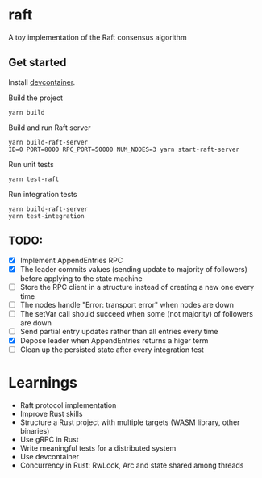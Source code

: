 # raft
A toy implementation of the Raft consensus algorithm

## Get started
Install [devcontainer](https://code.visualstudio.com/docs/devcontainers/containers).

Build the project
```
yarn build
```

Build and run Raft server
```
yarn build-raft-server
ID=0 PORT=8000 RPC_PORT=50000 NUM_NODES=3 yarn start-raft-server
```

Run unit tests
```
yarn test-raft
```

Run integration tests
```
yarn build-raft-server
yarn test-integration
```

## TODO:
- [x] Implement AppendEntries RPC
- [x] The leader commits values (sending update to majority of followers) before applying to the state machine
- [ ] Store the RPC client in a structure instead of creating a new one every time
- [ ] The nodes handle "Error: transport error" when nodes are down
- [ ] The setVar call should succeed when some (not majority) of followers are down
- [ ] Send partial entry updates rather than all entries every time
- [x] Depose leader when AppendEntries returns a higer term
- [ ] Clean up the persisted state after every integration test

# Learnings
- Raft protocol implementation
- Improve Rust skills
- Structure a Rust project with multiple targets (WASM library, other binaries)
- Use gRPC in Rust
- Write meaningful tests for a distributed system
- Use devcontainer
- Concurrency in Rust: RwLock, Arc and state shared among threads
